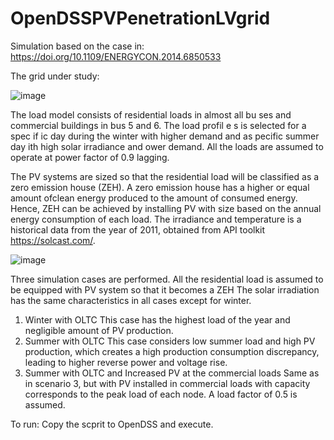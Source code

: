 # OpenDSSPVPenetrationLVgrid

Simulation based on the case in: https://doi.org/10.1109/ENERGYCON.2014.6850533

The grid under study:

![image](https://user-images.githubusercontent.com/33414239/214399543-e03ef884-9448-44a4-a80d-3aeb9862c5fa.png)

The load model consists of residential loads in almost all bu ses and commercial buildings in bus 5 and 6. The load profil e s is selected for a spec if ic day during the winter with higher demand and as pecific summer day  ith high solar irradiance and ower demand. All the loads are assumed to operate at power factor of 0.9 lagging.

The PV systems are sized so that the residential load will be classified as a zero emission house (ZEH). A zero emission house has a higher or equal amount ofclean energy produced to the amount of consumed energy. Hence, ZEH can be achieved by installing PV with size based on the annual energy consumption of each load. The irradiance and temperature is a historical data from the year of 2011, obtained from API toolkit https://solcast.com/. 

![image](https://user-images.githubusercontent.com/33414239/214401290-3a9185e7-7dc0-4065-9fa6-c13544b53712.png)

Three simulation cases are performed. All the residential load is assumed to be equipped with PV system so that it becomes a ZEH The solar irradiation has the same characteristics in all cases except for winter.
  1) Winter with OLTC
      This case has the highest load of the year and negligible amount of PV production.
  2) Summer with OLTC
      This case considers low summer load and high PV production, which creates a high production consumption discrepancy, leading to higher reverse power and voltage         rise.
  3) Summer with OLTC and Increased PV at the commercial loads
      Same as in scenario 3, but with PV installed in commercial loads with capacity corresponds to the peak load of each node. A load factor of 0.5 is assumed.
      
 To run: Copy the scprit to OpenDSS and execute.
